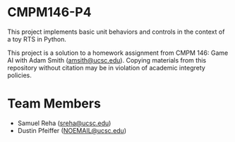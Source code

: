 # CMPM146-P4
This project implements basic unit behaviors and controls in the context of a toy RTS  in Python.

This project is a solution to a homework assignment from CMPM 146: Game AI with Adam Smith (amsith@ucsc.edu). Copying materials from this repository without citation may be in violation of academic integrety policies.

# Team Members
* Samuel Reha (sreha@ucsc.edu)
* Dustin Pfeiffer (NOEMAIL@ucsc.edu)
